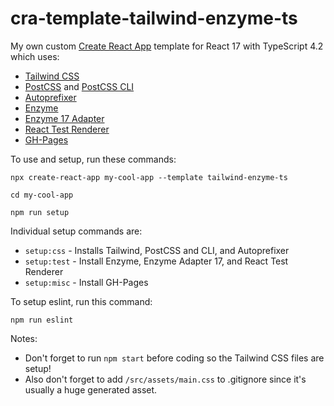 # cra-template-tailwind-enzyme-ts

My own custom [Create React App](https://github.com/facebook/create-react-app) template for React 17 with TypeScript 4.2 which uses:
- [Tailwind CSS](https://www.npmjs.com/package/tailwindcss)
- [PostCSS](https://www.npmjs.com/package/postcss) and [PostCSS CLI](https://www.npmjs.com/package/postcss-cli)
- [Autoprefixer](https://www.npmjs.com/package/autoprefixer)
- [Enzyme](https://www.npmjs.com/package/enzyme)
- [Enzyme 17 Adapter](https://www.npmjs.com/package/@wojtekmaj/enzyme-adapter-react-17)
- [React Test Renderer](https://www.npmjs.com/package/@wojtekmaj/enzyme-adapter-react-17)
- [GH-Pages](https://www.npmjs.com/package/gh-pages)

To use and setup, run these commands:

    npx create-react-app my-cool-app --template tailwind-enzyme-ts
    
    cd my-cool-app

    npm run setup

Individual setup commands are:
- `setup:css` - Installs Tailwind, PostCSS and CLI, and Autoprefixer
- `setup:test` - Install Enzyme, Enzyme Adapter 17, and React Test Renderer
- `setup:misc` - Install GH-Pages

To setup eslint, run this command:

    npm run eslint

Notes:
- Don't forget to run `npm start` before coding so the Tailwind CSS files are setup!
- Also don't forget to add `/src/assets/main.css` to .gitignore since it's usually a huge generated asset.